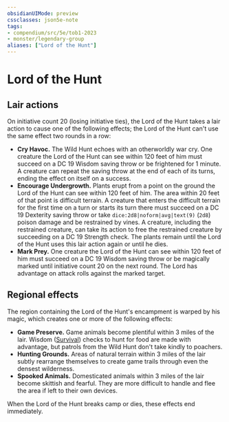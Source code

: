 ```yaml
---
obsidianUIMode: preview
cssclasses: json5e-note
tags:
- compendium/src/5e/tob1-2023
- monster/legendary-group
aliases: ["Lord of the Hunt"]
---
```

# Lord of the Hunt

## Lair actions


On initiative count 20 (losing initiative ties), the Lord of the Hunt takes a lair action to cause one of the following effects; the Lord of the Hunt can't use the same effect two rounds in a row:

- **Cry Havoc.** The Wild Hunt echoes with an otherworldly war cry. One creature the Lord of the Hunt can see within 120 feet of him must succeed on a DC 19 Wisdom saving throw or be frightened for 1 minute. A creature can repeat the saving throw at the end of each of its turns, ending the effect on itself on a success.  
- **Encourage Undergrowth.** Plants erupt from a point on the ground the Lord of the Hunt can see within 120 feet of him. The area within 20 feet of that point is difficult terrain. A creature that enters the difficult terrain for the first time on a turn or starts its turn there must succeed on a DC 19 Dexterity saving throw or take `dice:2d8|noform|avg|text(9)` (`2d8`) poison damage and be restrained by vines. A creature, including the restrained creature, can take its action to free the restrained creature by succeeding on a DC 19 Strength check. The plants remain until the Lord of the Hunt uses this lair action again or until he dies.  
- **Mark Prey.** One creature the Lord of the Hunt can see within 120 feet of him must succeed on a DC 19 Wisdom saving throw or be magically marked until initiative count 20 on the next round. The Lord has advantage on attack rolls against the marked target.  

## Regional effects


The region containing the Lord of the Hunt's encampment is warped by his magic, which creates one or more of the following effects:

- **Game Preserve.** Game animals become plentiful within 3 miles of the lair. Wisdom ([Survival](2-Mechanics/CLI/rules/skills.md#Survival)) checks to hunt for food are made with advantage, but patrols from the Wild Hunt don't take kindly to poachers.  
- **Hunting Grounds.** Areas of natural terrain within 3 miles of the lair subtly rearrange themselves to create game trails through even the densest wilderness.  
- **Spooked Animals.** Domesticated animals within 3 miles of the lair become skittish and fearful. They are more difficult to handle and flee the area if left to their own devices.  

When the Lord of the Hunt breaks camp or dies, these effects end immediately.